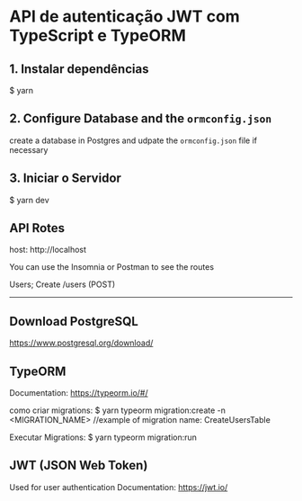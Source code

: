 # API de autenticação JWT com TypeScript e TypeORM

## 1. Instalar dependências
$ yarn

## 2. Configure Database and the `ormconfig.json`
create a database in Postgres and udpate the `ormconfig.json` file if necessary

## 3. Iniciar o Servidor
$ yarn dev


## API Rotes
host: http://localhost

You can use the Insomnia or Postman to see the routes

Users;
    Create /users (POST)


------------------
## Download PostgreSQL
https://www.postgresql.org/download/

## TypeORM
Documentation: https://typeorm.io/#/

como criar migrations:
$ yarn typeorm migration:create -n <MIGRATION_NAME> //example of migration name: CreateUsersTable

Executar Migrations:
$ yarn typeorm migration:run

## JWT (JSON Web Token)
Used for user authentication
Documentation: https://jwt.io/

